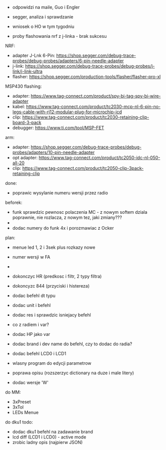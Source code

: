 - odpowidzi na maile, Guo i Engler
- segger, analiza i sprawdzanie
- wniosek o HO w tym tygodniu

- proby flashowania nrf z j-linka - brak sukcesu


NRF:
- adapter J-Lnk 6-Pin: https://shop.segger.com/debug-trace-probes/debug-probes/adapters/6-pin-needle-adapter
- j-link: https://shop.segger.com/debug-trace-probes/debug-probes/j-link/j-link-ultra
- flasher: https://shop.segger.com/production-tools/flasher/flasher-pro-xl




MSP430 flashing:
- adapter: https://www.tag-connect.com/product/spy-bi-tag-spy-bi-wire-adapter
- kabel: https://www.tag-connect.com/product/tc2030-mcp-nl-6-pin-no-legs-cable-with-rj12-modular-plug-for-microchip-icd
- clip: https://www.tag-connect.com/product/tc2030-retaining-clip-board-3-pack
- debugger: https://www.ti.com/tool/MSP-FET


arm:
- adapter: https://shop.segger.com/debug-trace-probes/debug-probes/adapters/10-pin-needle-adapter
- opt adapter: https://www.tag-connect.com/product/tc2050-idc-nl-050-all-20
- clip: https://www.tag-connect.com/product/tc2050-clip-3pack-retaining-clip


done:
- poprawic wysylanie numeru wersji przez radio




beforek:
- funk sprawdzic pewnosc polaczenia MC - z nowym softem dziala poprawnie, nie rozlacza, z nowym tez, jaki zmiany???
- 
- dodac numery do funk 4x i porozmawiac z Ocker

plan:
- menue led 1, 2 i 3sek plus rozkazy nowe
- numer wersji w FA
- 
- dokonczyc HR (predkosc i filtr, 2 typy filtra)
- dokoncyzc 844 (przyciski i histereza)
- dodac befehl dt typu
- dodac unit i befehl
- dodac res i sprawdzic isniejacy befehl
- co z radiem i var?
- dodac HP jako var
- dodac brand i dev name do befehl, czy to dodac do radia?
- dodac befehl LCD0 i LCD1

- wlasny program do edycji parametrow

- poprawa opisu (rozszerzyc dictionary na duze i male litery)
- dodac wersje 'W'

do MM:
- 3xPreset
- 3xTol
- LEDs Menue


do dku1 todo:
- dodac dku1 befehl na zadawanie brand
- lcd diff (LCD1 i LCD0) - active mode
- zrobic ladny opis (najpierw JSON)